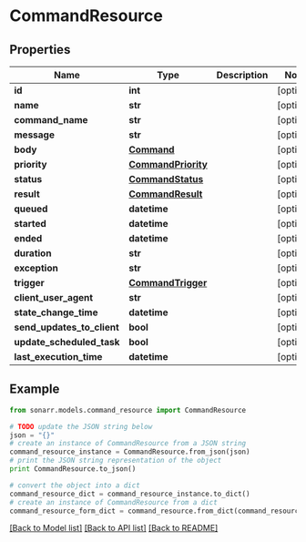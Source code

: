 # CommandResource


## Properties

Name | Type | Description | Notes
------------ | ------------- | ------------- | -------------
**id** | **int** |  | [optional] 
**name** | **str** |  | [optional] 
**command_name** | **str** |  | [optional] 
**message** | **str** |  | [optional] 
**body** | [**Command**](Command.md) |  | [optional] 
**priority** | [**CommandPriority**](CommandPriority.md) |  | [optional] 
**status** | [**CommandStatus**](CommandStatus.md) |  | [optional] 
**result** | [**CommandResult**](CommandResult.md) |  | [optional] 
**queued** | **datetime** |  | [optional] 
**started** | **datetime** |  | [optional] 
**ended** | **datetime** |  | [optional] 
**duration** | **str** |  | [optional] 
**exception** | **str** |  | [optional] 
**trigger** | [**CommandTrigger**](CommandTrigger.md) |  | [optional] 
**client_user_agent** | **str** |  | [optional] 
**state_change_time** | **datetime** |  | [optional] 
**send_updates_to_client** | **bool** |  | [optional] 
**update_scheduled_task** | **bool** |  | [optional] 
**last_execution_time** | **datetime** |  | [optional] 

## Example

```python
from sonarr.models.command_resource import CommandResource

# TODO update the JSON string below
json = "{}"
# create an instance of CommandResource from a JSON string
command_resource_instance = CommandResource.from_json(json)
# print the JSON string representation of the object
print CommandResource.to_json()

# convert the object into a dict
command_resource_dict = command_resource_instance.to_dict()
# create an instance of CommandResource from a dict
command_resource_form_dict = command_resource.from_dict(command_resource_dict)
```
[[Back to Model list]](../README.md#documentation-for-models) [[Back to API list]](../README.md#documentation-for-api-endpoints) [[Back to README]](../README.md)


